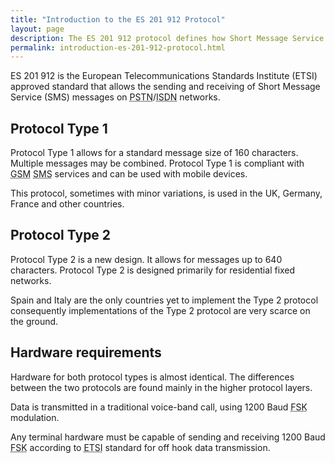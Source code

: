```yaml
---
title: "Introduction to the ES 201 912 Protocol"
layout: page
description: The ES 201 912 protocol defines how Short Message Service (SMS) messages will be sent to/from mobile and landline telephone networks.
permalink: introduction-es-201-912-protocol.html
---
```

ES 201 912 is the European Telecommunications Standards Institute (ETSI) approved standard that allows the sending and receiving of Short Message Service (SMS) messages on <acronym title="Public Switched Telephone Network">PSTN</acronym>/<acronym title="Integrated Services Digital Network">ISDN</acronym> networks.

## Protocol Type 1

Protocol Type 1 allows for a standard message size of 160 characters. Multiple messages may be combined. Protocol Type 1 is compliant with <acronym title="Global System for Mobile Communications">GSM</acronym> <acronym title="Short Message Service">SMS</acronym> services and can be used with mobile devices.

This protocol, sometimes with minor variations, is used in the UK, Germany, France and other countries.

## Protocol Type 2

Protocol Type 2 is a new design. It allows for messages up to 640 characters. Protocol Type 2 is designed primarily for residential fixed networks.

Spain and Italy are the only countries yet to implement the Type 2 protocol consequently implementations of the Type 2 protocol are very scarce on the ground.

## Hardware requirements

Hardware for both protocol types is almost identical. The differences between the two protocols are found mainly in the higher protocol layers.

Data is transmitted in a traditional voice-band call, using 1200 Baud <acronym title="Frequency Shift Key">FSK</acronym> modulation.

Any terminal hardware must be capable of sending and receiving 1200 Baud <acronym title="Frequency Shift Key">FSK</acronym> according to <acronym title="European Telecommunications Standards Institute">ETSI</acronym> standard for off hook data transmission.

